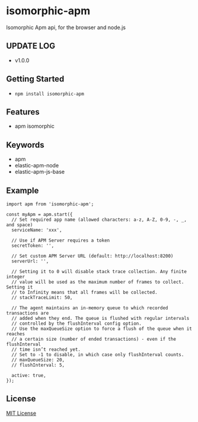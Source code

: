 # isomorphic-apm

Isomorphic Apm api, for the browser and node.js

## UPDATE LOG

- v1.0.0 

## Getting Started

- `npm install isomorphic-apm`


## Features

- apm isomorphic

## Keywords

- apm
- elastic-apm-node
- elastic-apm-js-base

## Example

```
import apm from 'isomorphic-apm';

const myApm = apm.start({
  // Set required app name (allowed characters: a-z, A-Z, 0-9, -, _, and space)
  serviceName: 'xxx',

  // Use if APM Server requires a token
  secretToken: '',

  // Set custom APM Server URL (default: http://localhost:8200)
  serverUrl: '',

  // Setting it to 0 will disable stack trace collection. Any finite integer
  // value will be used as the maximum number of frames to collect. Setting it
  // to Infinity means that all frames will be collected.
  // stackTraceLimit: 50,

  // The agent maintains an in-memory queue to which recorded transactions are
  // added when they end. The queue is flushed with regular intervals
  // controlled by the flushInterval config option.
  // Use the maxQueueSize option to force a flush of the queue when it reaches
  // a certain size (number of ended transactions) - even if the flushInterval
  // time isn’t reached yet.
  // Set to -1 to disable, in which case only flushInterval counts.
  // maxQueueSize: 20,
  // flushInterval: 5,

  active: true,
});
```


## License

[MIT License](https://opensource.org/licenses/MIT)
